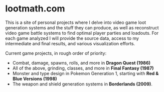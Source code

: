 # lootmath.com

This is a site of personal projects where I delve into video game loot generation systems and the stuff they can produce, as well as reconstruct video game battle systems to find optimal player parties and loadouts.
For each game analyzed I will provide the source data, access to my intermediate and final results, and various visualization efforts.

Current game projects, in rough order of priority:
* Combat, damage, spawns, rolls, and more in **Dragon Quest (1986)**
* All of the above, grinding, classes, and more in **Final Fantasy (1987)**
* Monster and type design in Pokemon Generation 1, starting with **Red & Blue Versions (1998)**
* The weapon and shield generation systems in **Borderlands (2009)**.
